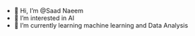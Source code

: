 - 👋 Hi, I’m @Saad Naeem
- 👀 I’m interested in AI
- 🌱 I’m currently learning machine learning and Data Analysis


<!---
Saad-Naeem-891/Saad-Naeem-891 is a ✨ special ✨ repository because its `README.md` (this file) appears on your GitHub profile.
You can click the Preview link to take a look at your changes.
--->

